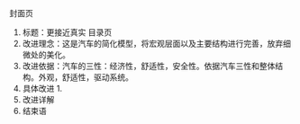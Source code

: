
封面页
1. 标题：更接近真实
目录页
1. 改进理念：这是汽车的简化模型，将宏观层面以及主要结构进行完善，放弃细微处的美化。
2. 改进依据：汽车的三性：经济性，舒适性，安全性。依据汽车三性和整体结构。外观，舒适性，驱动系统。
3. 具体改进
	1. 
4. 改进详解
5. 结束语